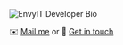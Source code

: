<img alt="EnvyIT Developer Bio" src="https://i.imgur.com/S8d1deY.jpg">

:envelope: [Mail me](Michael.Eder@liwest.at)   or
:handshake: [Get in touch](www.linkedin.com/in/michaeleder-se) 
